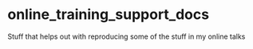 # online_training_support_docs
Stuff that helps out with reproducing some of the stuff in my online talks
